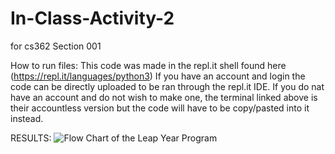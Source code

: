 # In-Class-Activity-2
for cs362 Section 001

How to run files: This code was made in the repl.it shell found here (https://repl.it/languages/python3) If you have an account and login the code can be directly uploaded to be ran through the repl.it IDE. If you do nat have an account and do not wish to make one, the terminal linked above is their accountless version but the code will have to be copy/pasted into it instead.

RESULTS:
![Flow Chart of the Leap Year Program](https://github.com/ConnerFosterCS/In-Class-Activity-2/blob/main/results.PNG)

